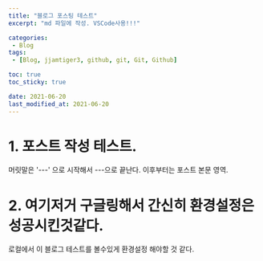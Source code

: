 ```yaml
---
title: "블로그 포스팅 테스트"
excerpt: "md 파일에 작성. VSCode사용!!!"

categories: 
 - Blog
tags:
 - [Blog, jjamtiger3, github, git, Git, Github]

toc: true
toc_sticky: true

date: 2021-06-20
last_modified_at: 2021-06-20
---
```


# 1. 포스트 작성 테스트.

머릿말은 '---' 으로 시작해서 ---으로 끝난다. 이후부터는 포스트 본문 영역.

# 2. 여기저거 구글링해서 간신히 환경설정은 성공시킨것같다.
로컬에서 이 블로그 테스트를 볼수있게 환경설정 해야할 것 같다.

